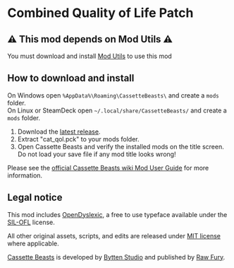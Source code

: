 # Combined Quality of Life Patch

## ⚠️ This mod depends on Mod Utils ⚠️

You must download and install [Mod Utils](https://github.com/Yukitty/CassetteBeasts-cat-modutils) to use this mod

## How to download and install

On Windows open `%AppData%\Roaming\CassetteBeasts\` and create a `mods` folder.<br>
On Linux or SteamDeck open `~/.local/share/CassetteBeasts/` and create a `mods` folder.

1. Download the [latest release](/../../releases/latest).
2. Extract "cat_qol.pck" to your mods folder.
3. Open Cassette Beasts and verify the installed mods on the title screen.<br>Do not load your save file if any mod title looks wrong!

Please see the [official Cassette Beasts wiki Mod User Guide](https://wiki.cassettebeasts.com/wiki/Modding/Mod_User_Guide) for more information.

## Legal notice

This mod includes [OpenDyslexic](https://opendyslexic.org/), a free to use typeface available under the [SIL-OFL](/OFL.txt) license.

All other original assets, scripts, and edits are released under [MIT license](/LICENSE.txt) where applicable.

[Cassette Beasts](https://www.cassettebeasts.com/) is developed by [Bytten Studio](https://bytten-studio.com/) and published by [Raw Fury](https://rawfury.com/).

